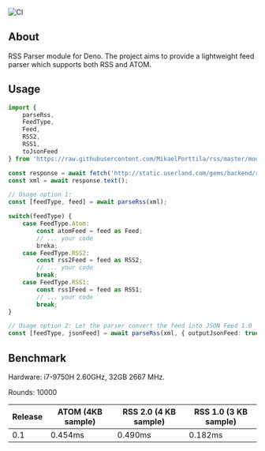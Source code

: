 ![CI](https://github.com/MikaelPorttila/rss/workflows/CI/badge.svg?branch=master)

## About
RSS Parser module for Deno.
The project aims to provide a lightweight feed parser which supports both RSS and ATOM.

## Usage

``` typescript
import { 
    parseRss, 
    FeedType, 
    Feed, 
    RSS2, 
    RSS1, 
    toJsonFeed 
} from 'https://raw.githubusercontent.com/MikaelPorttila/rss/master/mod.ts';

const response = await fetch('http://static.userland.com/gems/backend/rssTwoExample2.xml');
const xml = await response.text();

// Usage option 1:
const [feedType, feed] = await parseRss(xml);

switch(feedType) {
    case FeedType.Atom:
        const atomFeed = feed as Feed;
        // ... your code 
        breka;
    case FeedType.RSS2:
        const rss2Feed = feed as RSS2;
        // ... your code
        break;
    case FeedType.RSS1:
        const rss1Feed = feed as RSS1;
        // ... your code
        break;
}

// Usage option 2: Let the parser convert the feed into JSON Feed 1.0
const [feedType, jsonFeed] = await parseRss(xml, { outputJsonFeed: true });

```

## Benchmark
Hardware: i7-9750H 2.60GHz, 32GB 2667 MHz.

Rounds: 10000

| Release | ATOM (4KB sample) | RSS 2.0 (4 KB sample) | RSS 1.0 (3 KB sample) |
|---------|-------------------|-----------------------|-----------------------|
| 0.1     | 0.454ms           | 0.490ms               | 0.182ms               |

